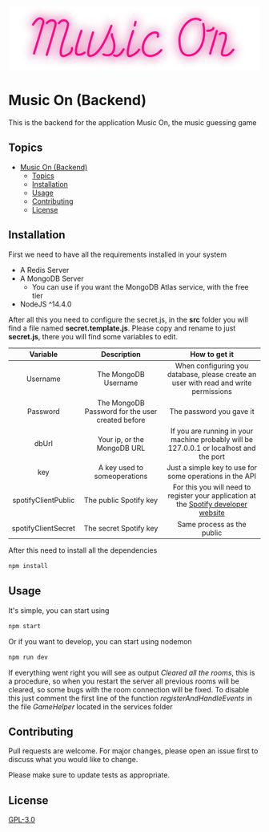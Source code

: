 ![MusicOn Logo](../docs/media/Logo.png)

# Music On (Backend)

This is the backend for the application Music On, the music guessing game

## Topics
- [Music On (Backend)](#music-on-backend)
  - [Topics](#topics)
  - [Installation](#installation)
  - [Usage](#usage)
  - [Contributing](#contributing)
  - [License](#license)



## Installation

First we need to have all the requirements installed in your system

- A Redis Server
- A MongoDB Server
  - You can use if you want the MongoDB Atlas service, with the free tier
- NodeJS ^14.4.0

After all this you need to configure the secret.js, in the **src** folder you
will find a file named **secret.template.js**. Please copy and rename to just
**secret.js**, there you will find some variables to edit.

|      Variable       |                   Description                    |                                                          How to get it                                                           |
| :-----------------: | :----------------------------------------------: | :------------------------------------------------------------------------------------------------------------------------------: |
|      Username       |               The MongoDB Username               |                       When configuring you database, please create an user with read and write permissions                       |
|      Password       | The MongoDB Password for the user created before |                                                     The password you gave it                                                     |
|        dbUrl        |           Your ip, or the MongoDB URL            |                     If you are running in your machine probably will be 127.0.0.1 or localhost and the port                      |
|         key         |           A key used to someoperations           |                                     Just a simple key to use for some operations in the API                                      |
| spotifyClientPublic |              The public Spotify key              | For this you will need to register your application at the [Spotify developer website](https://developer.spotify.com/dashboard/) |
| spotifyClientSecret |              The secret Spotify key              |                                                    Same process as the public                                                    |

After this need to install all the dependencies

```bash
npm install
```

## Usage

It's simple, you can start using
```bash
npm start
```
Or if you want to develop, you can start using nodemon
```bash
npm run dev
```

If everything went right you will see as output *Cleared all the rooms*, this is a procedure, so when you restart the server all previous rooms will be cleared, so some bugs with the room connection will be fixed. To disable this just comment the first line of the function *registerAndHandleEvents* in the file *GameHelper* located in the services folder

## Contributing

Pull requests are welcome. For major changes, please open an issue first to discuss what you would like to change.

Please make sure to update tests as appropriate.

## License

[GPL-3.0](https://choosealicense.com/licenses/gpl-3.0/)
